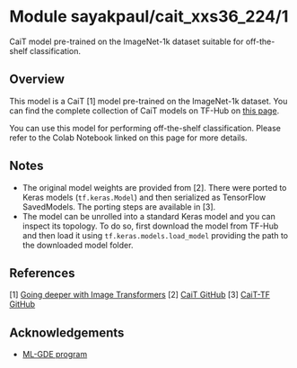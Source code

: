 # Module sayakpaul/cait_xxs36_224/1

CaiT model pre-trained on the ImageNet-1k dataset suitable for off-the-shelf classification.

<!-- asset-path: https://storage.googleapis.com/cait-tf/tars/cait_xxs36_224.tar.gz  -->
<!-- task: image-classification -->
<!-- network-architecture: cait -->
<!-- format: saved_model_2 -->
<!-- fine-tunable: true -->
<!-- license: mit -->
<!-- colab: https://colab.research.google.com/github/sayakpaul/cait-tf/blob/main/notebooks/classification.ipynb -->

## Overview

This model is a CaiT [1] model pre-trained on the ImageNet-1k dataset. You can find the complete
collection of CaiT models on TF-Hub on [this page](https://tfhub.dev/sayakpaul/collections/cait/1).

You can use this model for performing off-the-shelf classification. Please refer to
the Colab Notebook linked on this page for more details.

## Notes

* The original model weights are provided from [2]. There were ported to Keras models
(`tf.keras.Model`) and then serialized as TensorFlow SavedModels. The porting
steps are available in [3].
* The model can be unrolled into a standard Keras model and you can inspect its topology.
To do so, first download the model from TF-Hub and then load it using `tf.keras.models.load_model`
providing the path to the downloaded model folder.

## References

[1] [Going deeper with Image Transformers](https://arxiv.org/abs/2103.17239)
[2] [CaiT GitHub](https://github.com/facebookresearch/deit)
[3] [CaiT-TF GitHub](https://github.com/sayakpaul/cait-tf)

## Acknowledgements

* [ML-GDE program](https://developers.google.com/programs/experts/)

